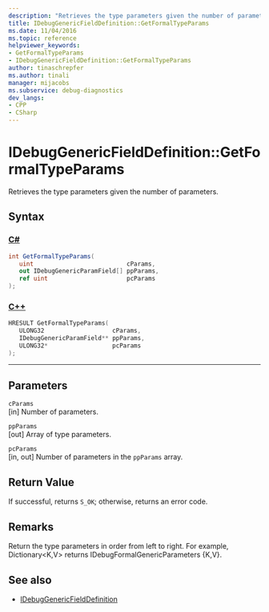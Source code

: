 ```yaml
---
description: "Retrieves the type parameters given the number of parameters."
title: IDebugGenericFieldDefinition::GetFormalTypeParams
ms.date: 11/04/2016
ms.topic: reference
helpviewer_keywords:
- GetFormalTypeParams
- IDebugGenericFieldDefinition::GetFormalTypeParams
author: tinaschrepfer
ms.author: tinali
manager: mijacobs
ms.subservice: debug-diagnostics
dev_langs:
- CPP
- CSharp
---
```

# IDebugGenericFieldDefinition::GetFormalTypeParams

Retrieves the type parameters given the number of parameters.

## Syntax

### [C#](#tab/csharp)
```csharp
int GetFormalTypeParams(
   uint                          cParams,
   out IDebugGenericParamField[] ppParams,
   ref uint                      pcParams
);
```
### [C++](#tab/cpp)
```cpp
HRESULT GetFormalTypeParams(
   ULONG32                   cParams,
   IDebugGenericParamField** ppParams,
   ULONG32*                  pcParams
);
```
---

## Parameters
`cParams`\
[in] Number of parameters.

`ppParams`\
[out] Array of type parameters.

`pcParams`\
[in, out] Number of parameters in the `ppParams` array.

## Return Value
 If successful, returns `S_OK`; otherwise, returns an error code.

## Remarks
 Return the type parameters in order from left to right. For example, Dictionary\<K,V> returns IDebugFormalGenericParameters {K,V}.

## See also
- [IDebugGenericFieldDefinition](../../../extensibility/debugger/reference/idebuggenericfielddefinition.md)
